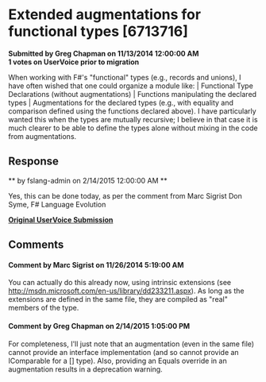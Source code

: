 # Extended augmentations for functional types [6713716] #

**Submitted by Greg Chapman on 11/13/2014 12:00:00 AM**  
**1 votes on UserVoice prior to migration**  

When working with F#'s "functional" types (e.g., records and unions), I
have often wished that one could organize a module like:
| Functional Type Declarations (without augmentations)
| Functions manipulating the declared types
| Augmentations for the declared types (e.g., with equality and
comparison defined using the functions declared above).
I have particularly wanted this when the types are mutually recursive; I
believe in that case it is much clearer to be able to define the types
alone without mixing in the code from augmentations.



## Response ##
** by fslang-admin on 2/14/2015 12:00:00 AM **

Yes, this can be done today, as per the comment from Marc Sigrist
Don Syme, F# Language Evolution


**[Original UserVoice Submission](https://fslang.uservoice.com/forums/245727-f-language/suggestions/6713716)**


## Comments ##


#### Comment by Marc Sigrist on 11/26/2014 5:19:00 AM ####
You can actually do this already now, using intrinsic extensions (see http://msdn.microsoft.com/en-us/library/dd233211.aspx). As long as the extensions are defined in the same file, they are compiled as "real" members of the type.


#### Comment by Greg Chapman on 2/14/2015 1:05:00 PM ####
For completeness, I'll just note that an augmentation (even in the same file) cannot provide an interface implementation (and so cannot provide an IComparable for a [<CustomComparison>] type). Also, providing an Equals override in an augmentation results in a deprecation warning.

